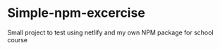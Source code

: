 # Simple-npm-excercise
Small project to test using netlify and my own NPM package for school course
